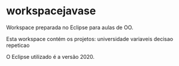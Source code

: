 # workspacejavase
Workspace preparada no Eclipse para aulas de OO.

Esta workspace contém os projetos:
universidade
variaveis
decisao
repeticao

O Eclipse utilizado é a versão 2020.
